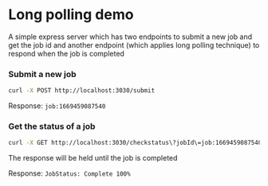 # Long polling demo
A simple express server which has two endpoints to submit a new job and get the job id and another endpoint (which applies long polling technique) to respond when the job is completed


### Submit a new job  
```bash
curl -X POST http://localhost:3030/submit
```
Response: `job:1669459087540`

### Get the status of a job  
```bash
curl -X GET http://localhost:3030/checkstatus\?jobId\=job:1669459087540
```
The response will be held until the job is completed

Response: `JobStatus: Complete 100%`


